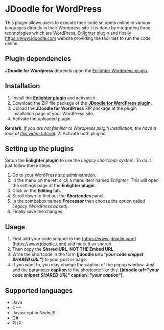 # JDoodle for WordPress
This plugin allows users to execute their code snippets online in various languages directly in their Wordpress site. It is done by integrating three technologies which are WordPress, [Enlighter plugin](https://wordpress.org/plugins/enlighter/) and finally https://www.jdoodle.com website providing the facilities to run the code online.

## Plugin dependencies
**JDoodle for Wordpress** depends upon the [Enlighter Wordpress plugin](https://wordpress.org/plugins/enlighter/).

## Installation
1. Install the [**Enlighter plugin**](https://wordpress.org/plugins/enlighter/) and activate it.
2. Download the ZIP file package of the [**JDoodle for WordPress plugin**](https://github.com/evonox/jdoodle-for-wp/releases/tag/0.1).
3. Upload the **JDoodle for WordPress** ZIP package at the plugin installation page of your WordPress site.
4. Activate the uploaded plugin.

**Remark:** *If you are not familiar to Wordpress plugin installation, the have a look at [this video tutorial](https://www.youtube.com/watch?v=AXM1QgMODW0).*
2. Activate both plugins.

## Setting up the plugins
Setup the **Enlighter plugin** to use the *Legacy shortcode system*. To do it just follow these steps.
1. Go to your WordPress site administration.
2. In the menu on the left click a menu item named *Enlighter*. This will open the settings page of the **Enlighter plugin**.
3. Click on the **Editing** tab.
4. Scroll down to find out the **Shortcodes** panel.
5. In the combobox named **Processor** then choose the option called *Legacy (WordPress based)*.
6. Finally save the changes.

## Usage
1. First add your code snippet to the [https://www.jdoodle.com](https://www.jdoodle.com) and mark it as shared.
2. Then copy the **Shared URL**, **NOT THE Embed URL**.
3. Write the shortcode in the form **\[jdoodle url="*your code snippet SHARED URL*"\]** to your post or page.
4. If you want to, you may change the caption of the popup window. Just add the parameter **caption** to the shortcode like this.
**\[jdoodle url="*your code snippet SHARED URL*"  caption="*your caption*"\]**.

## Supported languages
* Java
* C++
* Javascript in NodeJS
* C#
* PHP











